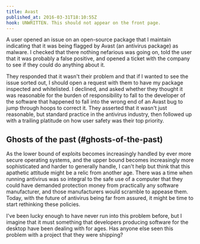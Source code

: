 ```yaml
---
title: Avast
published_at: 2016-03-31T18:10:55Z
hook: UNWRITTEN. This should not appear on the front page.
---
```


A user opened an issue on an open-source package that I maintain indicating
that it was being flagged by Avast (an antivirus package) as malware. I checked
that there nothing nefarious was going on, told the user that it was probably a
false positive, and opened a ticket with the company to see if they could do
anything about it.

They responded that it wasn't their problem and that if I wanted to see the
issue sorted out, I should open a request with them to have my package
inspected and whitelisted. I declined, and asked whether they thought it was
reasonable for the burden of responsibility to fall to the developer of the
software that happened to fall into the wrong end of an Avast bug to jump
through hoops to correct it. They asserted that it wasn't just reasonable, but
standard practice in the antivirus industry, then followed up with a trailing
platitude on how user safety was their top priority.

## Ghosts of the past (#ghosts-of-the-past)

As the lower bound of exploits becomes increasingly handled by ever more secure
operating systems, and the upper bound becomes increasingly more sophisticated
and harder to generally handle, I can't help but think that this apathetic
attitude might be a relic from another age. There was a time when running
antivirus was so integral to the safe use of a computer that they could have
demanded protection money from practically any software manufacturer, and those
manufacturers would scramble to appease them. Today, with the future of
antivirus being far from assured, it might be time to start rethinking these
policies.

I've been lucky enough to have never run into this problem before, but I
imagine that it must something that developers producing software for the
desktop have been dealing with for ages. Has anyone else seen this problem with
a project that they were shipping?
